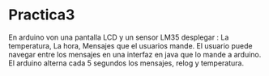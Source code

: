 # Practica3
En arduino von una pantalla LCD y un sensor LM35 desplegar : La temperatura, La hora, Mensajes que el usuarios mande.   El usuario puede navegar entre los mensajes en una interfaz en java que lo mande a arduino. El arduino alterna cada 5 segundos los mensajes, relog y temperatura.
